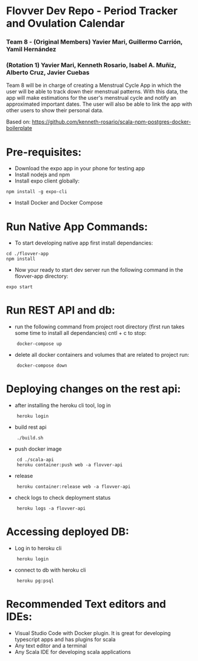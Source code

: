 # Flovver Dev Repo - Period Tracker and Ovulation Calendar
### Team 8 - (Original Members) Yavier Mari, Guillermo Carrión, Yamil Hernández 
### (Rotation 1) Yavier Mari, Kenneth Rosario, Isabel A. Muñiz, Alberto Cruz, Javier Cuebas

Team 8 will be in charge of creating a Menstrual Cycle App in which the user will 
be able to track down their menstrual patterns. With this data, the app will
make estimations for the user's menstrual cycle and notify an approximated important 
dates. The user will also be able to link the app with other users to show
their personal data.

Based on: https://github.com/kenneth-rosario/scala-npm-postgres-docker-boilerplate

# Pre-requisites:
* Download the expo app in your phone for testing app  
* Install nodejs and npm
* Install expo client globally:
```
npm install -g expo-cli
```
* Install Docker and Docker Compose

# Run Native App Commands:
* To start developing native app first install dependancies:
```
cd ./flovver-app
npm install
```
* Now your ready to start dev server run the following command in the flovver-app directory:
```
expo start
```

# Run REST API and db:
* run the following command from project root directory (first run takes some time to install all dependancies) cntl + c to stop:
```
    docker-compose up
```
* delete all docker containers and volumes that are related to project run:
```
    docker-compose down
```

# Deploying changes on the rest api:
* after installing the heroku cli tool, log in
```
    heroku login
```
* build rest api
```
    ./build.sh
```
* push docker image
```
    cd ./scala-api
    heroku container:push web -a flovver-api
```
* release
```
    heroku container:release web -a flovver-api
```
* check logs to check deployment status
```
    heroku logs -a flovver-api
```

# Accessing deployed DB:
* Log in to heroku cli
```
    heroku login
```
* connect to db with heroku cli
```
    heroku pg:psql
```

# Recommended Text editors and IDEs:
* Visual Studio Code with Docker plugin. It is great for developing typescript apps and has plugins for scala
* Any text editor and a terminal
* Any Scala IDE for developing scala applications





